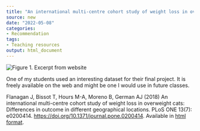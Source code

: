 ```yaml
---
title: "An international multi-centre cohort study of weight loss in overweight cats"
source: new
date: "2022-05-08"
categories:
- Recommendation
tags:
- Teaching resources
output: html_document
---
```


![Figure 1. Excerpt from website](http://www.pmean.com/new-images/22/cat-weight-loss-data-01.png)

<div class="notes">

One of my students used an interesting dataset for their final project. It is freely available on the web and might be one I would use in future classes.

Flanagan J, Bissot T, Hours M-A, Moreno B, German AJ (2018) An international multi-centre cohort study of weight loss in overweight cats: Differences in outcome in different geographical locations. PLoS ONE 13(7): e0200414. https://doi.org/10.1371/journal.pone.0200414. Available in [html format][fla1].

[fla1]: https://figshare.com/articles/dataset/An_international_multi-centre_cohort_study_of_weight_loss_in_overweight_cats_Differences_in_outcome_in_different_geographical_locations/6862337

</div>
